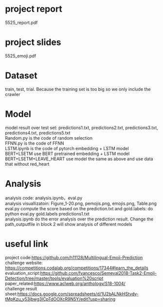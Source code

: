 

# project report
5525_report.pdf

# project slides
5525_emoji.pdf

# Dataset
train, test, trial. Because the training set is too big so we only include the crawler

# Model
model result over test set: predictions1.txt, predictions2.txt, predictions3.txt, predictions4.txt, predictions5.txt  
Random.py is the code of random selection  
FFNN.py is the code of FFNN  
LSTM.ipynb is the code of pytorch embedding + LSTM model  
BERT+LSETM use BERT pretrained embedding + LSTM model  
BERT+LSETM+LEAVE_HEART use model the same as above and use data that without red_heart   

# Analysis
analysis code: analysis.ipynb，eval.py  
analysis visuallizatoin: Figure_1-20.png, pemojis.png, emojis.png, Table.png  
eval.py compute the score based on the prediction.txt and gold.labels: do python eval.py gold.labels predictions1.txt  
analysis.ipynb do the error analysis over the prediction result. Change the path_outputfile in block 2 will show analysis of different models  


# useful link
project code:https://github.com/h11128/Multilingual-Emoji-Prediction  
challenge website: https://competitions.codalab.org/competitions/17344#learn_the_details  
evaluation_script:https://github.com/fvancesco/Semeval2018-Task2-Emoji-Detection/tree/master/tools/evaluation%20script  
paper_related:https://www.aclweb.org/anthology/S18-1004/  
challenge result sheet:https://docs.google.com/spreadsheets/d/1U2bALNkHStvdy-tMpKzu_y53jbwg3lCpTdOOXcR9N5Y/edit?usp=sharing

